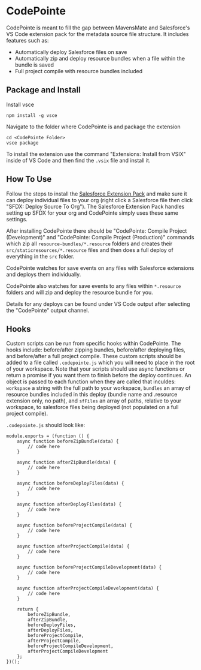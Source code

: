 # CodePointe

CodePointe is meant to fill the gap between MavensMate and Salesforce's VS Code extension pack for the metadata source file structure. It includes features such as:
- Automatically deploy Salesforce files on save
- Automatically zip and deploy resource bundles when a file within the bundle is saved
- Full project compile with resource bundles included

## Package and Install

Install vsce

```
npm install -g vsce
```

Navigate to the folder where CodePointe is and package the extension

```
cd <CodePointe Folder>
vsce package
```

To install the extension use the command "Extensions: Install from VSIX" inside of VS Code and then find the `.vsix` file and install it.

## How To Use

Follow the steps to install the [Salesforce Extension Pack](https://marketplace.visualstudio.com/items?itemName=salesforce.salesforcedx-vscode) and make sure it can deploy individual files to your org (right click a Salesforce file then click "SFDX: Deploy Source To Org"). The Salesforce Extension Pack handles setting up SFDX for your org and CodePointe simply uses these same settings.

After installing CodePointe there should be "CodePointe: Compile Project (Development)" and "CodePointe: Compile Project (Production)" commands which zip all `resource-bundles/*.resource` folders and creates their `src/staticresources/*.resource` files and then does a full deploy of everything in the `src` folder.

CodePointe watches for save events on any files with Salesforce extensions and deploys them individually.

CodePointe also watches for save events to any files within `*.resource` folders and will zip and deploy the resource bundle for you.

Details for any deploys can be found under VS Code output after selecting the "CodePointe" output channel.

## Hooks

Custom scripts can be run from specific hooks within CodePointe. The hooks include: before/after zipping bundles, before/after deploying files, and before/after a full project compile. These custom scripts should be added to a file called `.codepointe.js` which you will need to place in the root of your workspace. Note that your scripts should use async functions or return a promise if you want them to finish before the deploy continues. An object is passed to each function when they are called that inculdes: `workspace` a string with the full path to your workspace, `bundles` an array of resource bundles included in this deploy (bundle name and .resource extension only, no path), and `sfFiles` an array of paths, relative to your workspace, to salesforce files being deployed (not populated on a full project compile).

`.codepointe.js` should look like:

```
module.exports = (function () {
	async function beforeZipBundle(data) {
		// code here
	}

	async function afterZipBundle(data) {
		// code here
	}

	async function beforeDeployFiles(data) {
		// code here
	}

	async function afterDeployFiles(data) {
		// code here
	}

	async function beforeProjectCompile(data) {
		// code here
	}

	async function afterProjectCompile(data) {
		// code here
	}

	async function beforeProjectCompileDevelopment(data) {
		// code here
	}

	async function afterProjectCompileDevelopment(data) {
		// code here
	}

	return {
		beforeZipBundle,
		afterZipBundle,
		beforeDeployFiles,
		afterDeployFiles,
		beforeProjectCompile,
		afterProjectCompile,
		beforeProjectCompileDevelopment,
		afterProjectCompileDevelopment
	};
})();
```
